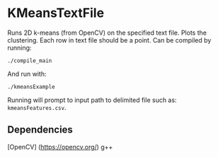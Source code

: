 # KMeansTextFile
Runs 2D k-means (from OpenCV) on the specified text file. Plots the clustering. Each row in text file should be a point.
Can be compiled by running: 
```
./compile_main
```
And run with:
```
./kmeansExample
```
Running will prompt to input path to delimited file such as:  `kmeansFeatures.csv`.

## Dependencies
[OpenCV] (https://opencv.org/)
g++
